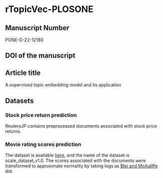 # rTopicVec-PLOSONE
## Manuscript Number
PONE-D-22-12180
## DOI of the manuscript

## Article title
A supervised topic embedding model and its application
## Datasets
### Stock price return prediction
ReutersJP contains preprocessed documents associated with stock price returns.
### Movie rating scores prediction
The dataset is available [here](https://www.cs.cornell.edu/people/pabo/movie-review-data/), and the name of the dataset is scale_dataset_v1.0.
The scores associated with the documents were transformed to approximate normality by taking logs as [Blei and McAuliffe](https://papers.nips.cc/paper/2007/hash/d56b9fc4b0f1be8871f5e1c40c0067e7-Abstract.html) did.
